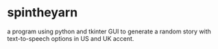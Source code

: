 # spintheyarn
a program using python and tkinter GUI to generate a random story with text-to-speech options in US and UK accent.

